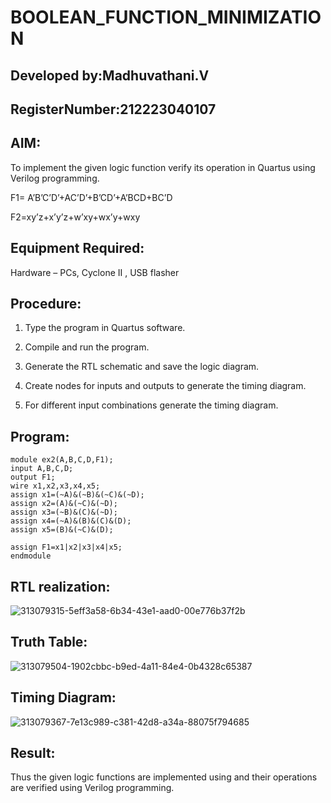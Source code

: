 # BOOLEAN_FUNCTION_MINIMIZATION
## Developed by:Madhuvathani.V
## RegisterNumber:212223040107

## AIM:

To implement the given logic function verify its operation in Quartus using Verilog programming.

F1= A’B’C’D’+AC’D’+B’CD’+A’BCD+BC’D 

F2=xy’z+x’y’z+w’xy+wx’y+wxy

## Equipment Required:

Hardware – PCs, Cyclone II , USB flasher

## Procedure:

1.	Type the program in Quartus software.

2.	Compile and run the program.

3.	Generate the RTL schematic and save the logic diagram.

4.	Create nodes for inputs and outputs to generate the timing diagram.

5.	For different input combinations generate the timing diagram.


## Program:
```
module ex2(A,B,C,D,F1);
input A,B,C,D;
output F1;
wire x1,x2,x3,x4,x5;
assign x1=(~A)&(~B)&(~C)&(~D);
assign x2=(A)&(~C)&(~D);
assign x3=(~B)&(C)&(~D);
assign x4=(~A)&(B)&(C)&(D);
assign x5=(B)&(~C)&(D);

assign F1=x1|x2|x3|x4|x5;
endmodule
```

## RTL realization:
![313079315-5eff3a58-6b34-43e1-aad0-00e776b37f2b](https://github.com/MADHUVATHANI/BOOLEAN_FUNCTION_MINIMIZATION/assets/149986415/30b36b8d-b8e9-46ec-84f0-48cbf2160189)


## Truth Table:
![313079504-1902cbbc-b9ed-4a11-84e4-0b4328c65387](https://github.com/MADHUVATHANI/BOOLEAN_FUNCTION_MINIMIZATION/assets/149986415/6768c82a-e2e4-4f6e-a12b-677f318bda15)


## Timing Diagram:

![313079367-7e13c989-c381-42d8-a34a-88075f794685](https://github.com/MADHUVATHANI/BOOLEAN_FUNCTION_MINIMIZATION/assets/149986415/eff3bc66-9875-4cda-a359-df7a64968109)


## Result:

Thus the given logic functions are implemented using and their operations are verified using Verilog programming.

